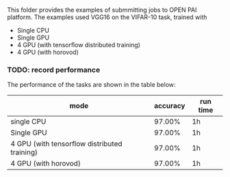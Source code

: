 This folder provides the examples of submmitting jobs to OPEN PAI platform. 
The examples used VGG16 on the VIFAR-10 task, trained with 
- Single CPU
- Single GPU
- 4 GPU (with tensorflow distributed training)
- 4 GPU (with horovod)

### TODO: record performance 
The performance of the tasks are shown in the table below:

|  mode | accuracy | run time |
| ------------- | ------------- | ------------- |
| single CPU  | 97.00% | 1h |
| Single GPU  | 97.00% | 1h |
| 4 GPU (with tensorflow distributed training) | 97.00% | 1h |
| 4 GPU (with horovod) | 97.00% | 1h |

